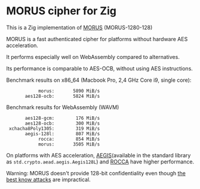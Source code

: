 # MORUS cipher for Zig

This is a Zig implementation of
[MORUS](https://competitions.cr.yp.to/round3/morusv2.pdf) (MORUS-1280-128)

MORUS is a fast authenticated cipher for platforms without hardware AES acceleration.

It performs especially well on WebAssembly compared to alternatives.

Its performance is comparable to AES-OCB, without using AES instructions.

Benchmark results on x86_64 (Macbook Pro, 2,4 GHz Core i9, single core):

```text
            morus:       5890 MiB/s
       aes128-ocb:       5824 MiB/s
```

Benchmark results for WebAssembly (WAVM)

```text
       aes128-gcm:        176 MiB/s
       aes128-ocb:        300 MiB/s
 xchacha8Poly1305:        319 MiB/s
       aegis-128l:        807 MiB/s
            rocca:        854 MiB/s
            morus:       3505 MiB/s
```

On platforms with AES acceleration, [AEGIS](https://jedisct1.github.io/draft-aegis-aead/draft-denis-aegis-aead.html)(available in the standard library as `std.crypto.aead.aegis.Aegis128L`) and [ROCCA](https://github.com/jedisct1/zig-rocca) have higher performance.

Warning: MORUS doesn't provide 128-bit confidentiality even though [the best know attacks](https://eprint.iacr.org/2019/172.pdf) are impractical.

